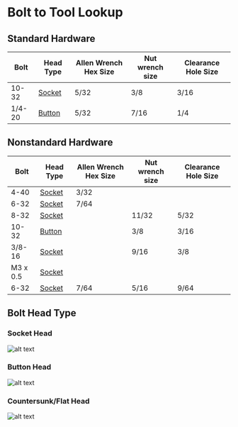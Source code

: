 # Bolt to Tool Lookup

## Standard Hardware

| Bolt   | Head Type              | Allen Wrench Hex Size | Nut wrench size | Clearance Hole Size |
| ------ | ---------------------- | --------------------- | --------------- | ------------------- |
| 10-32  | [Socket](#socket-head) | 5/32                  | 3/8             | 3/16                |
| 1/4-20 | [Button](#button-head) | 5/32                  | 7/16            | 1/4                 |

## Nonstandard Hardware

| Bolt     | Head Type              | Allen Wrench Hex Size | Nut wrench size | Clearance Hole Size |
| -------- | ---------------------- | --------------------- | --------------- | ------------------- |
| 4-40     | [Socket](#socket-head) | 3/32                      |                 |                     |
| 6-32     | [Socket](#socket-head) |    7/64                   |                 |                     |
| 8-32     | [Socket](#socket-head) |                       | 11/32           | 5/32                |
| 10-32    | [Button](#button-head) |                       | 3/8             | 3/16                |
| 3/8-16   | [Socket](#socket-head) |                       | 9/16            | 3/8                 |
| M3 x 0.5 | [Socket](#socket-head) |                       |                 |                     |
| 6-32     | [Socket](#socket-head) | 7/64                  | 5/16            | 9/64                |

## Bolt Head Type

### Socket Head

![alt text](../.images/Mechanical/Bolt_to_Tool_Lookup/socket_head.png)

### Button Head

![alt text](../.images/Mechanical/Bolt_to_Tool_Lookup/buttonhead.png)

### Countersunk/Flat Head

![alt text](../.images/Mechanical/Bolt_to_Tool_Lookup/countersunk_head.png)
